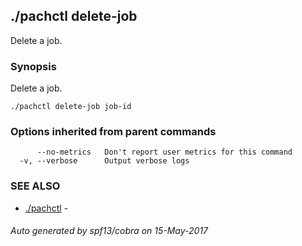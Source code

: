 ## ./pachctl delete-job

Delete a job.

### Synopsis


Delete a job.

```
./pachctl delete-job job-id
```

### Options inherited from parent commands

```
      --no-metrics   Don't report user metrics for this command
  -v, --verbose      Output verbose logs
```

### SEE ALSO
* [./pachctl](./pachctl.md)	 - 

###### Auto generated by spf13/cobra on 15-May-2017

